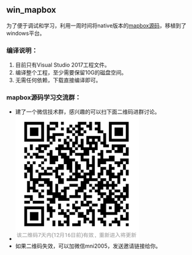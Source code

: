 ## win_mapbox
为了便于调试和学习，利用一周时间将native版本的[mapbox源码](https://github.com/mapbox/mapbox-gl-native)，移植到了windows平台。

### 编译说明：
   1. 目前只有Visual Studio 2017工程文件。
   2. 编译整个工程，至少需要保留10G的磁盘空间。 
   3. 无需任何依赖，下载直接编译即可。


### mapbox源码学习交流群：
   - 建了一个微信技术群，感兴趣的可以扫下面二维码进群讨论。
   - ![image](doc/webchat.png)
   - 如果二维码失效，可以加微信mni2005，发送邀请链接给你。
